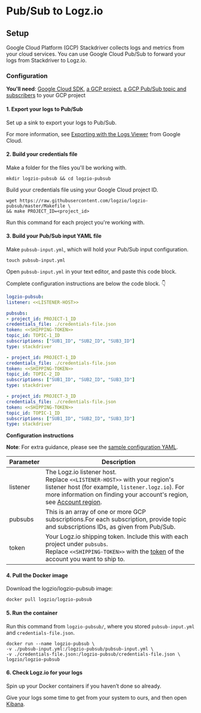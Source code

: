# Pub/Sub to Logz.io

## Setup

Google Cloud Platform (GCP) Stackdriver collects logs and metrics from your cloud services.
You can use Google Cloud Pub/Sub to forward your logs from Stackdriver to Logz.io.

### Configuration

**You'll need**:
[Google Cloud SDK](https://cloud.google.com/sdk/docs/quickstarts),
[a GCP project](https://console.cloud.google.com/projectcreate),
[a GCP Pub/Sub topic and subscribers](https://cloud.google.com/pubsub/docs/quickstart-console) to your GCP project

#### 1.  Export your logs to Pub/Sub

Set up a sink to export your logs to Pub/Sub.

For more information, see [Exporting with the Logs Viewer](https://cloud.google.com/logging/docs/export/configure_export_v2) from Google Cloud.

#### 2.  Build your credentials file

Make a folder for the files you'll be working with.

```shell
mkdir logzio-pubsub && cd logzio-pubsub
```

Build your credentials file using your Google Cloud project ID.

```shell
wget https://raw.githubusercontent.com/logzio/logzio-pubsub/master/Makefile \
&& make PROJECT_ID=<project_id>
```

Run this command for each project you're working with.

#### 3.  Build your Pub/Sub input YAML file

Make `pubsub-input.yml`, which will hold your Pub/Sub input configuration.

```shell
touch pubsub-input.yml
```

Open `pubsub-input.yml` in your text editor, and paste this code block.

Complete configuration instructions are below the code block. 👇

```yaml
logzio-pubsub:
listener: <<LISTENER-HOST>>

pubsubs:
- project_id: PROJECT-1_ID
credentials_file: ./credentials-file.json
token: <<SHIPPING-TOKEN>>
topic_id: TOPIC-1_ID
subscriptions: ["SUB1_ID", "SUB2_ID", "SUB3_ID"]
type: stackdriver

- project_id: PROJECT-1_ID
credentials_file: ./credentials-file.json
token: <<SHIPPING-TOKEN>>
topic_id: TOPIC-2_ID
subscriptions: ["SUB1_ID", "SUB2_ID", "SUB3_ID"]
type: stackdriver

- project_id: PROJECT-3_ID
credentials_file: ./credentials-file.json
token: <<SHIPPING-TOKEN>>
topic_id: TOPIC-1_ID
subscriptions: ["SUB1_ID", "SUB2_ID", "SUB3_ID"]
type: stackdriver
```

**Configuration instructions**

**Note**:
For extra guidance,
please see the [sample configuration YAML](https://github.com/logzio/logzio-pubsub/blob/master/pubsub-input-example.yml).

| Parameter | Description |
|---|---|
| listener | The Logz.io listener host. <br> Replace `<<LISTENER-HOST>>` with your region's listener host (for example, `listener.logz.io`). For more information on finding your account's region, see [Account region](https://docs.logz.io/user-guide/accounts/account-region.html). |
| pubsubs | This is an array of one or more GCP subscriptions.For each subscription, provide topic and subscriptions IDs, as given from Pub/Sub. |
| token | Your Logz.io shipping token. Include this with each project under `pubsubs`. <br> Replace `<<SHIPPING-TOKEN>>` with the [token](https://app.logz.io/#/dashboard/settings/general) of the account you want to ship to. |

#### 4.  Pull the Docker image

Download the logzio/logzio-pubsub image:

```shell
docker pull logzio/logzio-pubsub
```

#### 5.  Run the container

Run this command from `logzio-pubsub/`,
where you stored `pubsub-input.yml`
and `credentials-file.json`.

```shell
docker run --name logzio-pubsub \
-v ./pubsub-input.yml:/logzio-pubsub/pubsub-input.yml \
-v ./credentials-file.json:/logzio-pubsub/credentials-file.json \
logzio/logzio-pubsub
```

#### 6.  Check Logz.io for your logs

Spin up your Docker containers if you haven’t done so already.

Give your logs some time to get from your system to ours,
and then open [Kibana](https://app.logz.io/#/dashboard/kibana).
